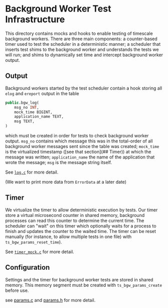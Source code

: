# Background Worker Test Infrastructure

This directory contains mocks and hooks to enable testing of timescale
background workers. There are three main components: a counter-based timer used
to test the scheduler in a deterministic manner; a scheduler that inserts test
shims to the background worker and understands the tests we will run; and shims
to dynamically set time and intercept background worker output.

## Output

Background workers started by the test scheduler contain a hook storing all
`elog` and `ereport` output in the table

```SQL
public.bgw_log(
    msg_no INT,
    mock_time BIGINT,
    application_name TEXT,
    msg TEXT,
)
```

which must be created in order for tests to check background worker output.
`msg_no` contains which message this was in the total-order of all background
worker messages sent since the table was created; `mock_time` is the
virtualized timestamp ([see that section](## Timer)) at which the message was
written; `application_name` the name of the application that wrote the message;
`msg` is the message string itself.

See [`log.c`](log.c) for more detail.

(We want to print more data from `ErrorData` at a later date)

## Timer

We virtualize the timer to allow deterministic execution by tests. Our timer
store a virtual microsecond counter in shared memory, background processes can
read this counter to determine the current time. The scheduler can "wait" on
this timer which optionally waits for a process to finish and updates the counter
to the waited time. The timer can be reset manually (for instance, to allow multiple
tests in one file) with `ts_bgw_params_reset_time`).

See [`timer_mock.c`](timer_mock.c) for more detail.

## Configuration

Settings and the timer for background worker tests are stored in shared memory.
This memory segment must be created with `ts_bgw_params_create` before use.

see [params.c](params.c) and [params.h](params.h) for more detail.

